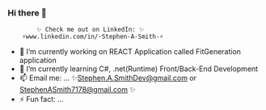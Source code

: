 ### Hi there 👋


            ✨ Check me out on LinkedIn: ✨
        ⚡www.linkedin.com/in/-Stephen-A-Smith-⚡

- 🔭 I’m currently working on REACT Application called FitGeneration application
- 🌱 I’m currently learning C#, .net(Runtime) Front/Back-End Development		
- 📫 Email me: ...
	✨Stephen.A.SmithDev@gmail.com or StephenASmith7178@gmail.com ✨
- ⚡ Fun fact: ...
